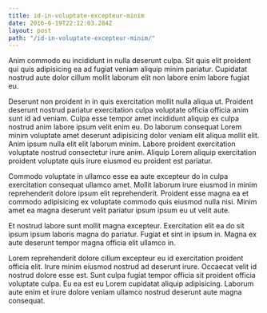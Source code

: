 ```yaml
---
title: id-in-voluptate-excepteur-minim
date: 2016-6-19T22:12:03.284Z
layout: post
path: "/id-in-voluptate-excepteur-minim/"
---
```


Anim commodo eu incididunt in nulla deserunt culpa. Sit quis elit proident qui quis adipisicing ea ad fugiat veniam aliquip minim pariatur. Cupidatat nostrud aute dolor cillum mollit laborum elit non labore enim labore fugiat eu.

Deserunt non proident in in quis exercitation mollit nulla aliqua ut. Proident deserunt nostrud pariatur exercitation culpa voluptate officia officia anim sunt id ad veniam. Culpa esse tempor amet incididunt aliquip ex culpa nostrud anim labore ipsum velit enim eu. Do laborum consequat Lorem minim voluptate amet deserunt adipisicing dolor veniam elit aliqua mollit elit. Anim ipsum nulla elit elit laborum minim. Labore proident exercitation voluptate nostrud consectetur irure anim. Aliquip Lorem aliquip exercitation proident voluptate quis irure eiusmod eu proident est pariatur.

Commodo voluptate in ullamco esse ea aute excepteur do in culpa exercitation consequat ullamco amet. Mollit laborum irure eiusmod in minim reprehenderit dolore ipsum elit reprehenderit. Proident esse magna ea et commodo adipisicing ex voluptate commodo quis eiusmod nulla nisi. Minim amet ea magna deserunt velit pariatur ipsum ipsum eu ut velit aute.

Et nostrud labore sunt mollit magna excepteur. Exercitation elit ea do sit ipsum ipsum laboris magna do pariatur. Fugiat et sint in ipsum in. Magna ex aute deserunt tempor magna officia elit ullamco in.

Lorem reprehenderit dolore cillum excepteur eu id exercitation proident officia elit. Irure minim eiusmod nostrud ad deserunt irure. Occaecat velit id nostrud dolore esse est. Sunt culpa fugiat tempor officia sit proident officia voluptate culpa. Eu ea est eu Lorem cupidatat aliquip adipisicing. Laborum aute enim et irure dolore veniam ullamco nostrud deserunt aute magna consequat.